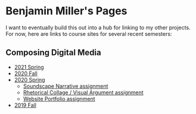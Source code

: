 <h1>Benjamin Miller's Pages</h1>

I want to eventually build this out into a hub for linking to my other projects. For now, here are links to course sites for several recent semesters:

## Composing Digital Media

* [2021 Spring](https://benmiller314.github.io/cdm2021spring)
* [2020 Fall](https://benmiller314.github.io/cdm2020fall)
* [2020 Spring](https://benmiller314.github.io/cdm2020spring)
  - [Soundscape Narrative assignment](https://github.com/benmiller314/soundscape2020spring#project-1-soundscape-narrative)
  - [Rhetorical Collage / Visual Argument assignment](https://github.com/benmiller314/visual-argument-2020spring#project-2-visual-argument--rhetorical-collage)
  - [Website Portfolio assignment](https://github.com/benmiller314/website-portfolio-2020spring#project-3-website-portfolio)
* [2019 Fall](https://benmiller314.github.io/cdm2019fall)

